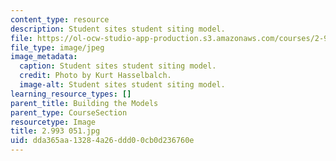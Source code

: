 ```yaml
---
content_type: resource
description: Student sites student siting model.
file: https://ol-ocw-studio-app-production.s3.amazonaws.com/courses/2-993-special-topics-in-mechanical-engineering-the-art-and-science-of-boat-design-january-iap-2007/dda365aa13284a26ddd00cb0d236760e_2993051.jpg
file_type: image/jpeg
image_metadata:
  caption: Student sites student siting model.
  credit: Photo by Kurt Hasselbalch.
  image-alt: Student sites student siting model.
learning_resource_types: []
parent_title: Building the Models
parent_type: CourseSection
resourcetype: Image
title: 2.993 051.jpg
uid: dda365aa-1328-4a26-ddd0-0cb0d236760e
---
```

